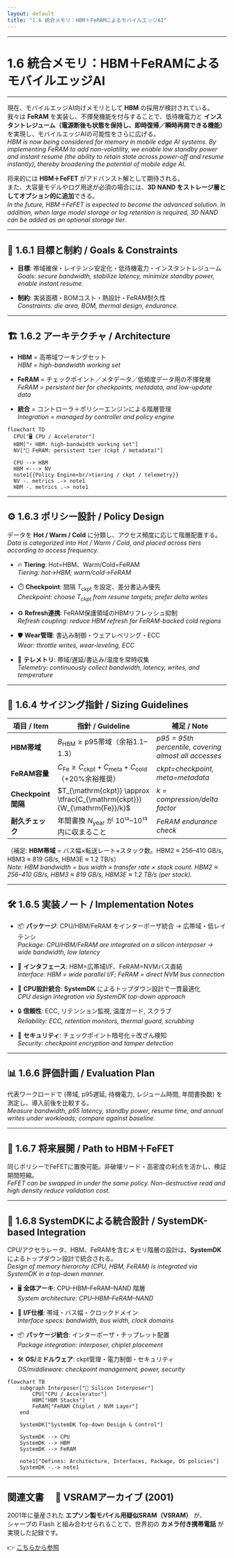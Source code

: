 ```yaml
---
layout: default
title: "1.6 統合メモリ：HBM＋FeRAMによるモバイルエッジAI"
---
```


---

# 1.6 統合メモリ：HBM＋FeRAMによるモバイルエッジAI

---

現在、モバイルエッジAI向けメモリとして **HBM** の採用が検討されている。  
我々は **FeRAM** を実装し、不揮発機能を付与することで、低待機電力と **インスタントレジューム（電源断後も状態を保持し、即時復帰／瞬時再開できる機能）** を実現し、モバイルエッジAIの可能性をさらに広げる。  
*HBM is now being considered for memory in mobile edge AI systems. By implementing FeRAM to add non-volatility, we enable low standby power and instant resume (the ability to retain state across power-off and resume instantly), thereby broadening the potential of mobile edge AI.*

将来的には **HBM＋FeFET** がアドバンスト解として期待される。  
また、大容量モデルやログ用途が必須の場合には、**3D NAND をストレージ層としてオプション的に追加**できる。  
*In the future, HBM＋FeFET is expected to become the advanced solution. In addition, when large model storage or log retention is required, 3D NAND can be added as an optional storage tier.*

---

## 🎯 1.6.1 目標と制約 / Goals & Constraints

- **目標**: 帯域確保・レイテンシ安定化・低待機電力・インスタントレジューム  
*Goals: secure bandwidth, stabilize latency, minimize standby power, enable instant resume.*  

- **制約**: 実装面積・BOMコスト・熱設計・FeRAM耐久性  
*Constraints: die area, BOM, thermal design, endurance.*  

---

## 🏗️ 1.6.2 アーキテクチャ / Architecture

- **HBM** = 高帯域ワーキングセット  
*HBM = high-bandwidth working set*  

- **FeRAM** = チェックポイント／メタデータ／低頻度データ用の不揮発層  
*FeRAM = persistent tier for checkpoints, metadata, and low-update data*  

- **統合** = コントローラ＋ポリシーエンジンによる階層管理  
*Integration = managed by controller and policy engine*  

```mermaid
flowchart TD
  CPU["🖥️ CPU / Accelerator"]
  HBM["⚡ HBM: high-bandwidth working set"]
  NV["💾 FeRAM: persistent tier (ckpt / metadata)"]

  CPU --> HBM
  HBM <---> NV
  note1{{Policy Engine<br/>tiering / ckpt / telemetry}}
  NV -. metrics .-> note1
  HBM -. metrics .-> note1
```

---

## ⚙️ 1.6.3 ポリシー設計 / Policy Design

データを **Hot / Warm / Cold** に分類し、アクセス頻度に応じて階層配置する。  
*Data is categorized into Hot / Warm / Cold, and placed across tiers according to access frequency.*  

- 🔥 **Tiering**: Hot=HBM、Warm/Cold=FeRAM  
*Tiering: hot→HBM; warm/cold→FeRAM*  

- ⏱️ **Checkpoint**: 間隔 $T_{\mathrm{ckpt}}$ を設定、差分書込み優先  
*Checkpoint: choose $T_{\mathrm{ckpt}}$ from resume targets; prefer delta writes*  

- ♻️ **Refresh連携**: FeRAM保護領域のHBMリフレッシュ抑制  
*Refresh coupling: reduce HBM refresh for FeRAM-backed cold regions*  

- 🛡️ **Wear管理**: 書込み制御・ウェアレベリング・ECC  
*Wear: throttle writes, wear-leveling, ECC*  

- 📡 **テレメトリ**: 帯域/遅延/書込み/温度を常時収集  
*Telemetry: continuously collect bandwidth, latency, writes, and temperature*  

---

## 📏 1.6.4 サイジング指針 / Sizing Guidelines

| 項目 / Item | 指針 / Guideline | 補足 / Note |
|-------------|------------------|-------------|
| **HBM帯域** | $B_{\mathrm{HBM}} \ge \text{p95帯域}$（余裕1.1–1.3） | *p95 = 95th percentile, covering almost all accesses* |
| **FeRAM容量** | $C_{\mathrm{Fe}} \ge C_{\mathrm{ckpt}} + C_{\mathrm{meta}} + C_{\mathrm{cold}}$ （+20%余裕推奨） | *ckpt=checkpoint, meta=metadata* |
| **Checkpoint間隔** | $T_{\mathrm{ckpt}} \approx \tfrac{C_{\mathrm{ckpt}}}{W_{\mathrm{Fe}}/k}$ | *$k$ = compression/delta factor* |
| **耐久チェック** | 年間書換 $N_{\mathrm{year}}$ が 10¹²–10¹³ 内に収まること | *FeRAM endurance check* |

（補足: **HBM帯域** = バス幅×転送レート×スタック数。HBM2 ≈ 256–410 GB/s, HBM3 ≈ 819 GB/s, HBM3E ≈ 1.2 TB/s）  
*Note: HBM bandwidth = bus width × transfer rate × stack count. HBM2 ≈ 256–410 GB/s, HBM3 ≈ 819 GB/s, HBM3E ≈ 1.2 TB/s (per stack).*  

---

## 🛠️ 1.6.5 実装ノート / Implementation Notes

- 📦 **パッケージ**: CPU/HBM/FeRAM をインターポーザ統合 → 広帯域・低レイテンシ  
*Package: CPU/HBM/FeRAM are integrated on a silicon interposer → wide bandwidth, low latency*  

- 🔌 **インタフェース**: HBM=広帯域I/F、FeRAM=NVMバス直結  
*Interface: HBM = wide parallel I/F; FeRAM = direct NVM bus connection*  

- 🧩 **CPU設計統合**: **SystemDK** によるトップダウン設計で一貫最適化  
*CPU design integration via SystemDK top-down approach*  

- 🔒 **信頼性**: ECC, リテンション監視, 温度ガード, スクラブ  
*Reliability: ECC, retention monitors, thermal guard, scrubbing*  

- 🔑 **セキュリティ**: チェックポイント暗号化＋改ざん検知  
*Security: checkpoint encryption and tamper detection*  

---

## 📊 1.6.6 評価計画 / Evaluation Plan

代表ワークロードで (帯域, p95遅延, 待機電力, レジューム時間, 年間書換数) を測定し、導入前後を比較する。  
*Measure bandwidth, p95 latency, standby power, resume time, and annual writes under workloads; compare against baseline.*  

---

## 🚀 1.6.7 将来展開 / Path to HBM＋FeFET

同じポリシーでFeFETに置換可能。非破壊リード・高密度の利点を活かし、検証期間短縮。  
*FeFET can be swapped in under the same policy. Non-destructive read and high density reduce validation cost.*  

---

## 🧭 1.6.8 SystemDKによる統合設計 / SystemDK-based Integration

CPU/アクセラレータ、HBM、FeRAMを含むメモリ階層の設計は、**SystemDK** によるトップダウン設計で統合される。  
*Design of memory hierarchy (CPU, HBM, FeRAM) is integrated via SystemDK in a top-down manner.*  

- 🖥️ **全体アーキ**: CPU–HBM–FeRAM–NAND 階層  
*System architecture: CPU–HBM–FeRAM–NAND*  

- 🔌 **I/F仕様**: 帯域・バス幅・クロックドメイン  
*Interface specs: bandwidth, bus width, clock domains*  

- 📦 **パッケージ統合**: インターポーザ・チップレット配置  
*Package integration: interposer, chiplet placement*  

- 🛠️ **OS/ミドルウェア**: ckpt管理・電力制御・セキュリティ  
*OS/middleware: checkpoint management, power, security*  

```mermaid
flowchart TB
    subgraph Interposer["🧩 Silicon Interposer"]
        CPU["CPU / Accelerator"]
        HBM["HBM Stacks"]
        FeRAM["FeRAM Chiplet / NVM Layer"]
    end

    SystemDK["SystemDK Top-down Design & Control"]

    SystemDK --> CPU
    SystemDK --> HBM
    SystemDK --> FeRAM

    note1["Defines: Architecture, Interfaces, Package, OS policies"]
    SystemDK -.-> note1
```
---

## 関連文書　 📘 VSRAMアーカイブ (2001)

2001年に量産された **エプソン製モバイル用疑似SRAM（VSRAM）** が、  
シャープの Flash と組み合わせられることで、世界初の **カメラ付き携帯電話** が実現した記録です。  

👉 [こちらから参照](https://samizo-aitl.github.io/Edusemi-Plus/archive/in2001/VSRAM_2001/)
